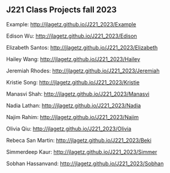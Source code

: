 ## J221 Class Projects fall 2023

Example: http://jlagetz.github.io/J221_2023/Example

Edison Wu: http://jlagetz.github.io/J221_2023/Edison

Elizabeth Santos: http://jlagetz.github.io/J221_2023/Elizabeth

Hailey Wang: http://jlagetz.github.io/J221_2023/Hailey

Jeremiah Rhodes: http://jlagetz.github.io/J221_2023/Jeremiah

Kristie Song: http://jlagetz.github.io/J221_2023/Kristie

Manasvi Shah: http://jlagetz.github.io/J221_2023/Manasvi

Nadia Lathan: http://jlagetz.github.io/J221_2023/Nadia

Najim Rahim: http://jlagetz.github.io/J221_2023/Najim

Olivia Qiu: http://jlagetz.github.io/J221_2023/Olivia

Rebeca San Martin: http://jlagetz.github.io/J221_2023/Beki

Simmerdeep Kaur: http://jlagetz.github.io/J221_2023/Simmer

Sobhan Hassanvand: http://jlagetz.github.io/J221_2023/Sobhan
